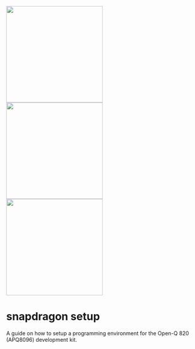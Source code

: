 <img src="https://upload.wikimedia.org/wikipedia/commons/thumb/a/ab/Logo-ubuntu_cof-orange-hex.svg/2000px-Logo-ubuntu_cof-orange-hex.svg.png" height="256"> <img src="https://image.flaticon.com/icons/png/512/0/486.png" height="256"> <img src="http://www.qualcomm.cn/sites/regional/files/styles/optimize/public/component-item/flexible-block/chip_0.png?itok=PpoXam0G" height="256">

# snapdragon setup

A guide on how to setup a programming environment for the Open-Q 820 (APQ8096) development kit.
